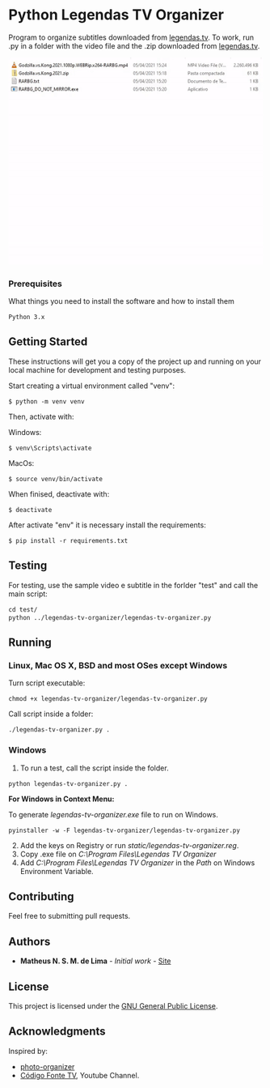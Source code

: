# Python Legendas TV Organizer

Program to organize subtitles downloaded from [legendas.tv](http://legendas.tv). To work, run .py in a folder with the video file and the .zip downloaded from [legendas.tv](http://legendas.tv).

![Python Legendas TV Organizer](static/sample.gif)

### Prerequisites

What things you need to install the software and how to install them

```
Python 3.x
```

## Getting Started

These instructions will get you a copy of the project up and running on your local machine for development and testing purposes.

Start creating a virtual environment called "venv":

```
$ python -m venv venv
```

Then, activate with:

Windows:

```
$ venv\Scripts\activate
```

MacOs:

```
$ source venv/bin/activate
```

When finised, deactivate with:

```
$ deactivate
```

After activate "env" it is necessary install the requirements:

```
$ pip install -r requirements.txt
```

## Testing

For testing, use the sample video e subtitle in the forlder "test" and call the main script:
```
cd test/
python ../legendas-tv-organizer/legendas-tv-organizer.py
```

## Running

### Linux, Mac OS X, BSD and most OSes except Windows
Turn script executable:

```
chmod +x legendas-tv-organizer/legendas-tv-organizer.py
```

Call script inside a folder:

```
./legendas-tv-organizer.py .
```

### Windows

1. To run a test, call the script inside the folder.

```
python legendas-tv-organizer.py .
```

**For Windows in Context Menu:**

To generate *legendas-tv-organizer.exe* file to run on Windows.

```
pyinstaller -w -F legendas-tv-organizer/legendas-tv-organizer.py
```

2. Add the keys on Registry or run *static/legendas-tv-organizer.reg*.
3. Copy .exe file on *C:\Program Files\Legendas TV Organizer*
4. Add *C:\Program Files\Legendas TV Organizer* in the *Path* on Windows Environment Variable.

## Contributing

Feel free to submitting pull requests.

## Authors

* **Matheus N. S. M. de Lima** - *Initial work* - [Site](https://imanasomali.vercel.app)


## License

This project is licensed under the [GNU General Public License](https://opensource.org/licenses/GPL-3.0).

## Acknowledgments

Inspired by:

* [photo-organizer](https://github.com/gabrielfroes/photo-organizer)
* [Código Fonte TV](https://www.youtube.com/codigofontetv), Youtube Channel.
